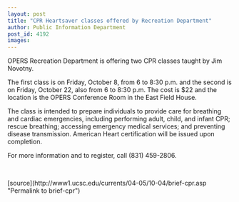 ```yaml
---
layout: post
title: "CPR Heartsaver classes offered by Recreation Department"
author: Public Information Department
post_id: 4192
images:
---
```


<a name="content" id="content"></a>
<p>
  OPERS Recreation Department is offering two CPR classes taught by Jim Novotny.
</p>
<p>
  The first class is on Friday, October 8, from 6 to 8:30 p.m. and the second is on Friday, October 22, also from 6 to 8:30 p.m. The cost is $22 and the location is the OPERS Conference Room in the East Field House.
</p>
<p>
  The class is intended to prepare individuals to provide care for breathing and cardiac emergencies, including performing adult, child, and infant CPR; rescue breathing; accessing emergency medical services; and preventing disease transmission. American Heart certification will be issued upon completion.
</p>
<p>
  For more information and to register, call (831) 459-2806.
</p><br>
<form>

</form>
<p>

</p>
[source](http://www1.ucsc.edu/currents/04-05/10-04/brief-cpr.asp "Permalink to brief-cpr")

